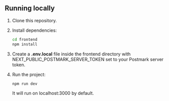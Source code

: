 ## Running locally
1. Clone this repository.

2. Install dependencies:

   ```bash
   cd frontend
   npm install
   ```

3. Create a __.env.local__ file inside the frontend directory with NEXT_PUBLIC_POSTMARK_SERVER_TOKEN set to your Postmark server token.

4. Run the project:
    ```bash
   npm run dev
   ```
   It will run on localhost:3000 by default.
